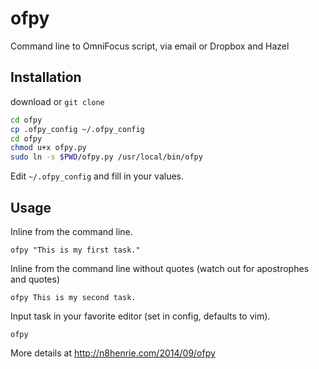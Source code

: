 # ofpy
Command line to OmniFocus script, via email or Dropbox and Hazel

## Installation
download or `git clone`

```bash
cd ofpy
cp .ofpy_config ~/.ofpy_config
cd ofpy
chmod u+x ofpy.py
sudo ln -s $PWD/ofpy.py /usr/local/bin/ofpy
```

Edit `~/.ofpy_config` and fill in your values.

## Usage
Inline from the command line.

`ofpy "This is my first task."`

Inline from the command line without quotes (watch out for apostrophes and quotes)

`ofpy This is my second task.`

Input task in your favorite editor (set in config, defaults to vim).

`ofpy`

More details at http://n8henrie.com/2014/09/ofpy
